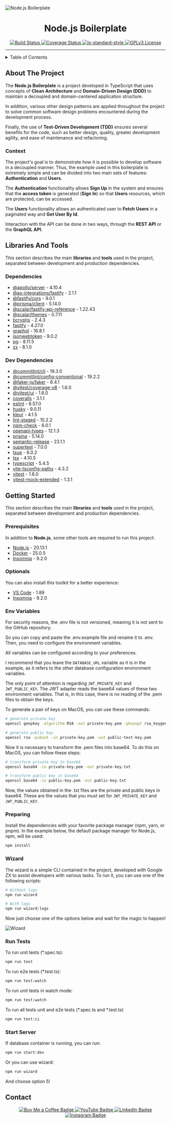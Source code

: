 ![Node.js Boilerplate](https://i.imgur.com/SfOjXiK.jpg)
<div align="center">
  <h1>Node.js Boilerplate</h1>
  <a href="https://github.com/matheuspleal/node-js-boilerplate/actions">
    <img src="https://github.com/matheuspleal/node-js-boilerplate/actions/workflows/ci.yml/badge.svg?branch=main" alt="Build Status">
  </a>
  <a href="https://coveralls.io/github/matheuspleal/node-js-boilerplate?branch=main">
    <img src="https://coveralls.io/repos/github/matheuspleal/node-js-boilerplate/badge.svg?branch=main" alt="Coverage Status">
  </a>
  <a href="http://standardjs.com">
    <img src="https://img.shields.io/badge/code%20style-standard-brightgreen.svg" alt="js-standard-style">
  </a>
  <a href="https://www.gnu.org/licenses/gpl-3.0.en.html">
  <img src="https://img.shields.io/badge/License-GPL%20v3-yellow.svg" alt="GPLv3 License">
  </a>
  <br />
  <hr />
</div>

<details>
  <summary>Table of Contents</summary>
  <ol>
    <li>
      <a href="#about-the-project">About The Project</a>
      <ul>
        <li><a href="#context">Context</a></li>
      </ul>
    </li>
    <li>
      <a href="#libraries-and-tools">Libraries and Tools</a>
      <ul>
        <li><a href="#dependencies">Dependencies</a></li>
        <li><a href="#dev-dependencies">Dev Dependencies</a></li>
      </ul>
    </li>
    <li>
      <a href="#getting-started">Getting Started</a>
      <ul>
        <li><a href="#prerequisites">Prerequisites</a></li>
        <li><a href="#optionals">Optionals</a></li>
        <li><a href="#env-variables">Env Variables</a></li>
        <li><a href="#preparing">Preparing</a></li>
        <li><a href="#wizard">Wizard</a></li>
        <li><a href="#run-tests">Run Tests</a></li>
        <li><a href="#start-server">Start Server</a></li>
      </ul>
    </li>
    <li>
      <a href="#in-production">In Production</a>
      <ul>
        <li><a href="#rest-api-docs">REST API Docs</a></li>
        <li><a href="#graph-ql-playground">GraphQL Playground</a></li>
      </ul>
    </li>
    <li><a href="#contact">Contact</a></li>
  </ol>
</details>

## About The Project
The **Node.js Boilerplate** is a project developed in TypeScript that uses concepts of **Clean Architecture** and **Domain-Driven Design (DDD)** to maintain a decoupled and domain-centered application structure.

In addition, various other design patterns are applied throughout the project to solve common software design problems encountered during the development process.

Finally, the use of **Test-Driven Development (TDD)** ensures several benefits for the code, such as better design, quality, greater development agility, and ease of maintenance and refactoring.

### Context
The project's goal is to demonstrate how it is possible to develop software in a decoupled manner. Thus, the example used in this boilerplate is extremely simple and can be divided into two main sets of features: **Authentication** and **Users**.

The **Authentication** functionality allows **Sign Up** in the system and ensures that the **access token** is generated (**Sign In**) so that **Users** resources, which are protected, can be accessed.

The **Users** functionality allows an authenticated user to **Fetch Users** in a paginated way and **Get User By Id**.

Interaction with the API can be done in two ways, through the **REST API** or the **GraphQL API**.

## Libraries And Tools
This section describes the main **libraries** and **tools** used in the project, separated between development and production dependencies.

### Dependencies
- [@apollo/server](https://github.com/apollographql/apollo-server) - 4.10.4
- [@as-integrations/fastify](https://www.npmjs.com/package/@as-integrations/fastify) - 2.1.1
- [@fastify/cors](https://github.com/fastify/fastify-cors) - 9.0.1
- [@prisma/client](https://github.com/prisma/prisma) - 5.14.0
- [@scalar/fastify-api-reference](https://github.com/scalar/scalar?tab=readme-ov-file#fastify) - 1.22.43
- [@scalar/themes](https://github.com/scalar/scalar#themes) - 0.7.11
- [bcryptjs](https://github.com/dcodeIO/bcrypt.js) - 2.4.3
- [fastify](https://github.com/fastify/fastifyp) - 4.27.0
- [graphql](https://github.com/graphql/graphql-js) - 16.8.1
- [jsonwebtoken](https://github.com/auth0/node-jsonwebtoken) - 9.0.2
- [pg](https://github.com/brianc/node-postgres) - 8.11.5
- [zx](https://github.com/google/zx) - 8.1.0

### Dev Dependencies
- [@commitlint/cli](https://github.com/conventional-changelog/commitlint) - 19.3.0
- [@commitlint/config-conventional](https://github.com/conventional-changelog/commitlint) - 19.2.2
- [@faker-js/faker](https://fakerjs.dev/) - 8.4.1
- [@vitest/coverage-v8](https://vitest.dev/) - 1.6.0
- [@vitest/ui](https://vitest.dev/) - 1.6.0
- [coveralls](https://coveralls.io/) - 3.1.1
- [eslint](https://eslint.org/) - 8.57.0
- [husky](https://github.com/typicode/husky) - 9.0.11
- [kleur](https://github.com/lukeed/kleur) - 4.1.5
- [lint-staged](https://github.com/okonet/lint-staged) - 15.2.2
- [npm-check](https://github.com/dylang/npm-check) - 6.0.1
- [openapi-types](https://github.com/kogosoftwarellc/open-api) - 12.1.3
- [prisma](https://www.prisma.io/) - 5.14.0
- [semantic-release](https://github.com/semantic-release/semantic-release) - 23.1.1
- [supertest](https://github.com/visionmedia/supertest) - 7.0.0
- [tsup](https://github.com/egoist/tsup) - 8.0.2
- [tsx](https://github.com/esbuild-kit/tsx) - 4.10.5
- [typescript](https://www.typescriptlang.org/) - 5.4.5
- [vite-tsconfig-paths](https://github.com/aleclarson/vite-tsconfig-paths) - 4.3.2
- [vitest](https://vitest.dev/) - 1.6.0
- [vitest-mock-extended](https://github.com/ericalli/vitest-mock-extended) - 1.3.1

## Getting Started
This section describes the main **libraries** and **tools** used in the project, separated between development and production dependencies.

### Prerequisites
In addition to **Node.js**, some other tools are required to run this project:

- [Node.js](https://nodejs.org/) - 20.13.1
- [Docker](https://www.docker.com/) - 25.0.5
- [Insomnia](https://insomnia.rest/) - 9.2.0

### Optionals
You can also install this toolkit for a better experience:

- [VS Code](https://code.visualstudio.com/) - 1.89
- [Insomnia](https://insomnia.rest/) - 9.2.0

### Env Variables
For security reasons, the .env file is not versioned, meaning it is not sent to the GitHub repository.

So you can copy and paste the .env.example file and rename it to .env. Then, you need to configure the environment variables.

All variables can be configured according to your preferences.

I recommend that you leave the `DATABASE_URL` variable as it is in the example, as it refers to the other database configuration environment variables.

The only point of attention is regarding `JWT_PRIVATE_KEY` and `JWT_PUBLIC_KEY`. The JWT adapter reads the base64 values of these two environment variables. That is, in this case, there is no reading of the .pem files to obtain the keys.

To generate a pair of keys on MacOS, you can use these commands:

```bash
# generate private key
openssl genpkey -algorithm RSA -out private-key.pem -pkeyopt rsa_keygen_bits:2048
```

```bash
# generate public key
openssl rsa -pubout -in private-key.pem -out public-test-key.pem
```

Now it is necessary to transform the .pem files into base64. To do this on MacOS, you can follow these steps:

```bash
# transform private key in base64
openssl base64 -in private-key.pem -out private-key.txt
```

```bash
# transform public key in base64
openssl base64 -in public-key.pem -out public-key.txt
```

Now, the values obtained in the .txt files are the private and public keys in base64. These are the values that you must set for `JWT_PRIVATE_KEY` and `JWT_PUBLIC_KEY`.

### Preparing
Install the dependencies with your favorite package manager (npm, yarn, or pnpm). In the example below, the default package manager for Node.js, npm, will be used:

```bash
npm install
```

### Wizard
The wizard is a simple CLI contained in the project, developed with Google ZX to assist developers with various tasks. To run it, you can use one of the following scripts:

```bash
# Without logs
npm run wizard
```

```bash
# With logs
npm run wizard:logs
```
Now just choose one of the options below and wait for the magic to happen!

![Wizard](https://i.imgur.com/k5ji5C8.gif)

### Run Tests
To run unit tests (*.spec.ts):
```bash
npm run test
```

To run e2e tests (*.test.ts):
```bash
npm run test:watch
```

To run unit tests in watch mode:
```bash
npm run test:watch
```

To run all tests unit and e2e tests (*.spec.ts and *.test.ts)
```bash
npm run test:ci
```

### Start Server
If database container is running, you can run:
```bash
npm run start:dev
```

Or you can use wizard:
```bash
npm run wizard
```

And choose option 5!

## Contact
<div align="center">
  <a href="https://buymeacoffee.com/matheuspleal">
    <img src="https://img.shields.io/badge/-Buy%20Me%20a%20Coffee-3442E8?style=flat-square&logo=Starbucks&logoColor=F0EFEB" alt="Buy Me a Coffee Badge">
  </a>
  <a href="https://www.youtube.com/@matheuspleal">
    <img src="https://img.shields.io/badge/-YouTube-3442E8?style=flat-square&logo=YouTube&logoColor=F0EFEB" alt="YouTube Badge">
  </a>
  <a href="https://www.linkedin.com/in/matheuspleal/">
    <img src="https://img.shields.io/badge/-LinkedIn-3442E8?style=flat-square&logo=Linkedin&logoColor=F0EFEB" alt="LinkedIn Badge">
  </a>
    <a href="https://www.instagram.com/matheuspleal/">
    <img src="https://img.shields.io/badge/-Instagram-3442E8?style=flat-square&logo=Instagram&logoColor=F0EFEB" alt="Instagram Badge">
  </a>
</div>
